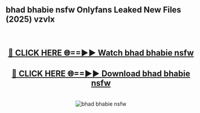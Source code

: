 <h2>bhad bhabie nsfw Onlyfans Leaked New Files (2025) vzvlx</h2>
<br>
<div align="center">
<h2><a href="https://mediafiles.top/bhad_bhabie_nsfw&ref=git" rel="nofollow">🔴 CLICK HERE 🌐==►► Watch bhad bhabie nsfw</a></h2>
<h2><a href="https://mediafiles.top/bhad_bhabie_nsfw&ref=git" rel="nofollow">🔴 CLICK HERE 🌐==►► Download bhad bhabie nsfw</a></h2>
<br>
<a href="https://mediafiles.top/bhad_bhabie_nsfw&ref=git" rel="nofollow" data-target="animated-image.originalLink"><img src="https://i.ibb.co.com/xMMVF88/686577567.gif" alt="bhad bhabie nsfw" style="max-width: 100%; display: inline-block;" data-target="animated-image.originalImage"></a>
</div>
<br>
<br>
